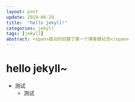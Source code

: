 ```yaml
---
layout: post
update: 2019-06-29
title:  "hello jekyll!"
categories: jekyll
tags: [jekyll]
abstract: <span>成功的创建了第一个博客做纪念</span>
---
```

# hello jekyll~
* 测试
    - 测试
